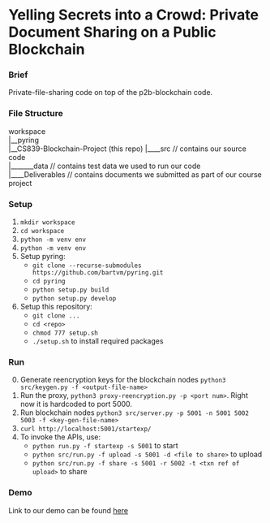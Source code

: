 # Yelling Secrets into a Crowd: Private Document Sharing on a Public Blockchain

### Brief
Private-file-sharing code on top of the p2b-blockchain code.

### File Structure
workspace  
|__pyring  
|__CS839-Blockchain-Project (this repo)
|____src // contains our source code  
|_______data // contains test data we used to run our code  
|____Deliverables // contains documents we submitted as part of our course project  


### Setup
1. `mkdir workspace`
2. `cd workspace`
3. `python -m venv env`
4. `python -m venv env` 
5. Setup pyring: 
    - `git clone --recurse-submodules https://github.com/bartvm/pyring.git`
    - `cd pyring`
    - `python setup.py build`
    - `python setup.py develop`
6. Setup this repository:
    - `git clone ...`
    - `cd <repo>`
    - `chmod 777 setup.sh`
    - `./setup.sh` to install required packages


### Run
0. Generate reencryption keys for the blockchain nodes `python3 src/keygen.py -f <output-file-name>`
1. Run the proxy, `python3 proxy-reencryption.py -p <port num>`. Right now it is hardcoded to port 5000. 
2. Run blockchain nodes `python3 src/server.py -p 5001 -n 5001 5002 5003 -f <key-gen-file-name>`
3. `curl http://localhost:5001/startexp/`
4. To invoke the APIs, use: 
    - `python run.py -f startexp -s 5001` to start
    - `python src/run.py -f upload -s 5001 -d <file to share>` to upload  
    - `python src/run.py -f share -s 5001 -r 5002 -t <txn ref of upload>` to share

### Demo
Link to our demo can be found [here](https://drive.google.com/file/d/1iiJntQNEOz9gPwWnbHgYZVDrS7mmgfvX/view?usp=sharing)
